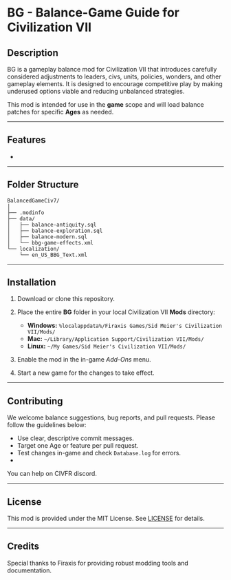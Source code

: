 # BG - Balance-Game Guide for Civilization VII

## Description

BG is a gameplay balance mod for Civilization VII that introduces carefully considered adjustments to leaders, civs, units, policies, wonders, and other gameplay elements. It is designed to encourage competitive play by making underused options viable and reducing unbalanced strategies.

This mod is intended for use in the **game** scope and will load balance patches for specific **Ages** as needed.

---

## Features

* 


---

## Folder Structure

```
BalancedGameCiv7/
│
├── .modinfo
├── data/
│   ├── balance-antiquity.sql
│   ├── balance-exploration.sql
│   ├── balance-modern.sql
│   └── bbg-game-effects.xml
└── localization/
    └── en_US_BBG_Text.xml
```

---

## Installation

1. Download or clone this repository.

2. Place the entire **BG** folder in your local Civilization VII **Mods** directory:

    * **Windows:** `%localappdata%/Firaxis Games/Sid Meier's Civilization VII/Mods/`
    * **Mac:** `~/Library/Application Support/Civilization VII/Mods/`
    * **Linux:** `~/My Games/Sid Meier's Civilization VII/Mods/`

3. Enable the mod in the in-game *Add-Ons* menu.

4. Start a new game for the changes to take effect.

---


## Contributing

We welcome balance suggestions, bug reports, and pull requests. Please follow the guidelines below:

* Use clear, descriptive commit messages.
* Target one Age or feature per pull request.
* Test changes in-game and check `Database.log` for errors.
* 
You can help on CIVFR discord.

---

## License

This mod is provided under the MIT License. See [LICENSE](LICENSE) for details.

---

## Credits

Special thanks to Firaxis for providing robust modding tools and documentation.
